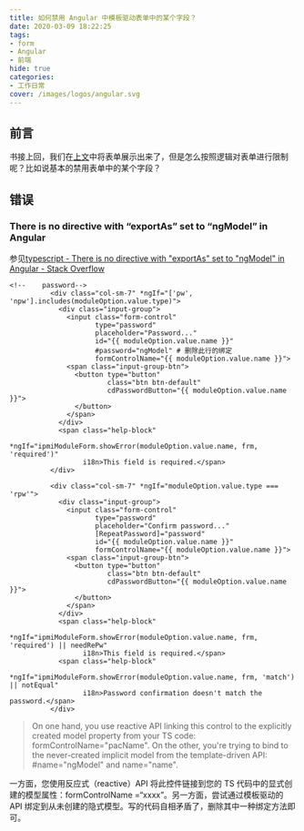```yaml
---
title: 如何禁用 Angular 中模板驱动表单中的某个字段？
date: 2020-03-09 18:22:25
tags:
- form
- Angular
- 前端
hide: true
categories:
- 工作日常
cover: /images/logos/angular.svg
---
```

## 前言
书接上回，我们在[上文](/blog/2020-03-06/Angular-orderBy-Object-or-Array/)中将表单展示出来了，但是怎么按照逻辑对表单进行限制呢？比如说基本的禁用表单中的某个字段？
## 错误

### There is no directive with “exportAs” set to “ngModel” in Angular
参见[typescript - There is no directive with "exportAs" set to "ngModel" in Angular - Stack Overflow](https://stackoverflow.com/questions/49130718/there-is-no-directive-with-exportas-set-to-ngmodel-in-angular)
```plain
<!--    password-->
          <div class="col-sm-7" *ngIf="['pw', 'npw'].includes(moduleOption.value.type)">
            <div class="input-group">
              <input class="form-control"
                     type="password"
                     placeholder="Password..."
                     id="{{ moduleOption.value.name }}"
                     #password="ngModel" # 删除此行的绑定
                     formControlName="{{ moduleOption.value.name }}">
              <span class="input-group-btn">
                <button type="button"
                        class="btn btn-default"
                        cdPasswordButton="{{ moduleOption.value.name }}">
                </button>
              </span>
            </div>
            <span class="help-block"
                  *ngIf="ipmiModuleForm.showError(moduleOption.value.name, frm, 'required')"
                  i18n>This field is required.</span>
          </div>

          <div class="col-sm-7" *ngIf="moduleOption.value.type === 'rpw'">
            <div class="input-group">
              <input class="form-control"
                     type="password"
                     placeholder="Confirm password..."
                     [RepeatPassword]="password"
                     id="{{ moduleOption.value.name }}"
                     formControlName="{{ moduleOption.value.name }}">
              <span class="input-group-btn">
                <button type="button"
                        class="btn btn-default"
                        cdPasswordButton="{{ moduleOption.value.name }}">
                </button>
              </span>
            </div>
            <span class="help-block"
                  *ngIf="ipmiModuleForm.showError(moduleOption.value.name, frm, 'required') || needRePw"
                  i18n>This field is required.</span>
            <span class="help-block"
                  *ngIf="ipmiModuleForm.showError(moduleOption.value.name, frm, 'match') || notEqual"
                  i18n>Password confirmation doesn't match the password.</span>
          </div>
```
> On one hand, you use reactive API linking this control to the explicitly created model property from your TS code: formControlName="pacName". On the other, you're trying to bind to the never-created implicit model from the template-driven API: #name="ngModel" and name="name".

一方面，您使用反应式（reactive）API 将此控件链接到您的 TS 代码中的显式创建的模型属性：formControlName =“xxxx”。另一方面，尝试通过模板驱动的 API 绑定到从未创建的隐式模型。写的代码自相矛盾了，删除其中一种绑定方法即可。
